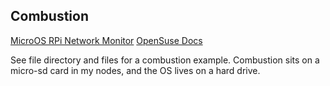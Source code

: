 ## Combustion

[MicroOS RPi Network Monitor](https://rootco.de/2020-12-09-microos-pi-network-monitor/)
[OpenSuse Docs](https://en.opensuse.org/Portal:MicroOS/Combustion)

See file directory and files for a combustion example. Combustion sits on a micro-sd card in my nodes, and the OS lives on a hard drive.
